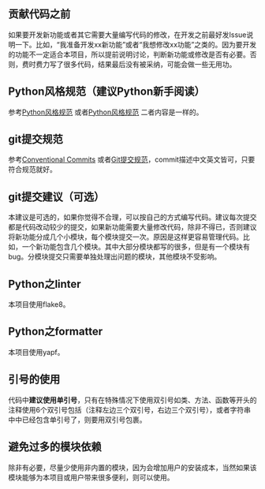 ## 贡献代码之前
如果要开发新功能或者其它需要大量编写代码的修改，在开发之前最好发Issue说明一下。比如，“我准备开发xx新功能”或者“我想修改xx功能”之类的。因为要开发的功能不一定适合本项目，所以提前说明讨论，判断新功能或修改是否有必要。否则，费时费力写了很多代码，结果最后没有被采纳，可能会做一些无用功。
## Python风格规范（建议Python新手阅读）
参考[Python风格规范](https://zh-google-styleguide.readthedocs.io/en/latest/google-python-styleguide/python_style_rules/)
或者[Python风格规范](https://github.com/zh-google-styleguide/zh-google-styleguide/blob/master/google-python-styleguide/python_style_rules.rst)
二者内容是一样的。
## git提交规范
参考[Conventional Commits](https://www.conventionalcommits.org/en/v1.0.0/)
或者[Git提交规范](https://zhuanlan.zhihu.com/p/67804026)，commit描述中文英文皆可，只要符合规范就好。
## git提交建议（可选）
本建议是可选的，如果你觉得不合理，可以按自己的方式编写代码。建议每次提交都是代码改动较少的提交，如果新功能需要大量修改代码，除非不得已，否则建议将新功能分成几个小模块，每个模块提交一次。原因是这样更容易管理代码。比如，一个新功能包含几个模块。其中大部分模块都写的很多，但是有一个模块有bug。分模块提交只需要单独处理出问题的模块，其他模块不受影响。
## Python之linter
本项目使用flake8。
## Python之formatter
本项目使用yapf。
## 引号的使用
代码中**建议使用单引号**，只有在特殊情况下使用双引号如类、方法、函数等开头的注释使用6个双引号包括（注释左边三个双引号，右边三个双引号），或者字符串中中已经包含单引号了，则要用双引号包裹。
## 避免过多的模块依赖
除非有必要，尽量少使用非内置的模块，因为会增加用户的安装成本，当然如果该模块能够为本项目或用户带来很多便利，则可以使用。
